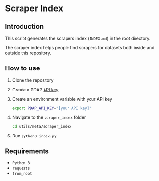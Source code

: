 # Scraper Index

## Introduction

This script generates the scrapers index (`INDEX.md`) in the root directory. 

The scraper index helps people find scrapers for datasets both inside and outside this repository.

## How to use

1. Clone the repository

2. Create a PDAP [API key](https://docs.pdap.io/api/introduction)

3. Create an environment variable with your API key

    ```bash
    export PDAP_API_KEY="[your API key]"
    ```

4. Navigate to the `scraper_index` folder

    ```bash
    cd utils/meta/scraper_index
    ```

5. Run `python3 index.py`

## Requirements

- `Python 3`
- `requests`
- `from_root`
